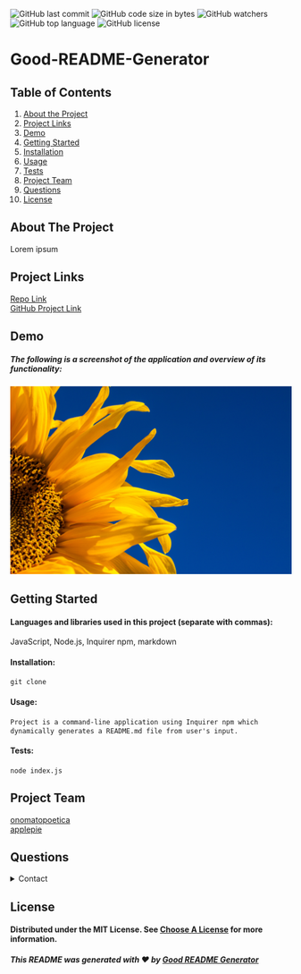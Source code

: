![GitHub last commit](https://img.shields.io/github/last-commit/onomatopoetica/Good-README-Generator)  ![GitHub code size in bytes](https://img.shields.io/github/languages/code-size/onomatopoetica/Good-README-Generator)  ![GitHub watchers](https://img.shields.io/github/watchers/onomatopoetica/Good-README-Generator?label=Watch&style=social)  ![GitHub top language](https://img.shields.io/github/languages/top/onomatopoetica/Good-README-Generator)  ![GitHub license](https://img.shields.io/badge/license-MIT-blueviolet) <br> 

# Good-README-Generator <br>
    
## Table of Contents 
1. [About the Project](#About-The-Project)
1. [Project Links](#Project-Links)
1. [Demo](#Demo)
1. [Getting Started](#Getting-Started)
1. [Installation](#Installation)
1. [Usage](#Usage)
1. [Tests](#Tests)
1. [Project Team](#Project-Team)
1. [Questions](#Questions)
1. [License](#License)
    
## About The Project <br>
Lorem ipsum
    
## Project Links
[Repo Link](https://github.com/onomatopoetica/Good-README-Generator) <br>
[GitHub Project Link](https://onomatopoetica.github.io/Good-README-Generator/)
    
## Demo
    
##### The following is a screenshot of the application and overview of its functionality: <br>
    
![Project Preview](https://github.com/onomatopoetica/work-day-scheduler/blob/main/assets/sunflower.png) 
    
## Getting Started
    
#### Languages and libraries used in this project (separate with commas):
JavaScript, Node.js, Inquirer npm, markdown
    
#### Installation: 
```  
git clone
```

#### Usage:
```  
Project is a command-line application using Inquirer npm which dynamically generates a README.md file from user's input.
```

#### Tests:
```  
node index.js
```
    
## Project Team
[onomatopoetica](https://github.com/onomatopoetica) <br>
[applepie](https://github.com/applepie)

## Questions
<details>
    <summary>Contact</summary>
    jen@jen.com
</details>
    
## License
#### Distributed under the MIT License. See [Choose A License](https://choosealicense.com/) for more information.

##### This README was generated with :hearts: by [Good README Generator](https://github.com/onomatopoetica/Good-README-Generator)